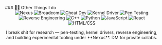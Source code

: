 <div align="left">
### 👨‍💻 Other Things I do
</div>

<div align="center">
<!-- Nexus / branding / company -->
<img alt="Nexus" src="https://img.shields.io/badge/NEXUS-%20-0b1020?style=for-the-badge" />
<img alt="Broadcom" src="https://img.shields.io/badge/BROADCOM-%20-b30000?style=for-the-badge" />

<!-- Roles / specialties -->
<img alt="Cheat Dev" src="https://img.shields.io/badge/CHEAT_DEV-%20-111111?style=for-the-badge" />
<img alt="Kernel Driver" src="https://img.shields.io/badge/KERNEL_DRIVER-%20-0f5132?style=for-the-badge" />
<img alt="Pen Testing" src="https://img.shields.io/badge/PEN_TESTING-%20-1f2937?style=for-the-badge" />
<img alt="Reverse Engineering" src="https://img.shields.io/badge/REVERSE_ENG-%20-2f3b4a?style=for-the-badge" />

<!-- Languages / frameworks -->
<img alt="C++" src="https://img.shields.io/badge/C++-%20-00599C?style=for-the-badge" />
<img alt="Python" src="https://img.shields.io/badge/Python-%20-3776AB?style=for-the-badge" />
<img alt="JavaScript" src="https://img.shields.io/badge/JavaScript-%20-F7DF1E?style=for-the-badge" />
<img alt="React" src="https://img.shields.io/badge/React-%20-61DAFB?style=for-the-badge" />
<img alt="HTML/CSS" src="https://img.shields.io/badge/HTML%2FCSS-%20-E34F26?style=for-the-badge" />
</div>

<p align="center">
I break shit for research — pen-testing, kernel drivers, reverse engineering, and building experimental tooling under **Nexus**. DM for private collabs.
</p>
